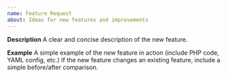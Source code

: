 ```yaml
---
name: Feature Request
about: Ideas for new features and improvements
---
```


**Description**
A clear and concise description of the new feature.

**Example**
A simple example of the new feature in action (include PHP code, YAML config, etc.)
If the new feature changes an existing feature, include a simple before/after comparison.